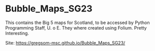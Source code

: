 # Bubble_Maps_SG23
This contains the Big 5 maps for Scotland, to be accessed by Python Programming Staff, U. o E.
They where created using Folium. Pretty Interesting.

Site: https://gregsom-msc.github.io/Bubble_Maps_SG23/